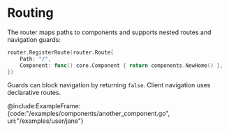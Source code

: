 # Routing

The router maps paths to components and supports nested routes and navigation guards:

```go
router.RegisterRoute(router.Route{
    Path: "/",
    Component: func() core.Component { return components.NewHome() },
})
```

Guards can block navigation by returning `false`.
Client navigation uses declarative routes.

@include:ExampleFrame:{code:"/examples/components/another_component.go", uri:"/examples/user/jane"}

